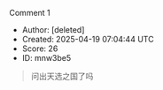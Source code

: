 Comment 1

- Author: [deleted]
- Created: 2025-04-19 07:04:44 UTC
- Score: 26
- ID: mnw3be5

> 问出天选之国了吗
